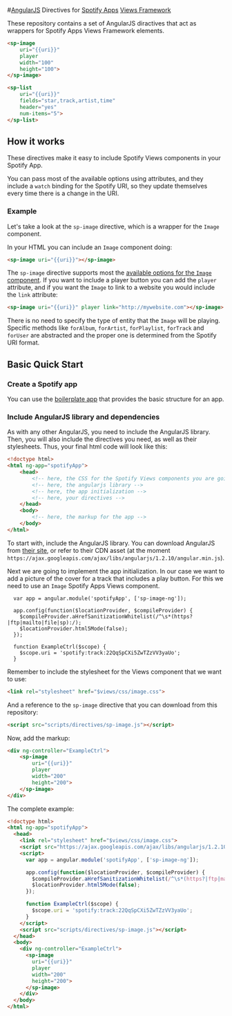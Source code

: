#[AngularJS](http://angularjs.org/) Directives for [Spotify Apps](https://developer.spotify.com/technologies/apps/) [Views Framework](https://developer.spotify.com/docs/apps/views/1.0/)

These repository contains a set of AngularJS diractives that act as wrappers for Spotify Apps Views Framework elements.

```html
<sp-image
	uri="{{uri}}"
	player
	width="100"
	height="100">
</sp-image>
```

```html
<sp-list
	uri="{{uri}}"
	fields="star,track,artist,time"
	header="yes"
	num-items="5">
</sp-list>
```

## How it works
These directives make it easy to include Spotify Views components in your Spotify App.

You can pass most of the available options using attributes, and they include a `watch` binding for the Spotify URI, so they update themselves every time there is a change in the URI.

### Example
Let's take a look at the `sp-image` directive, which is a wrapper for the `Image` component.

In your HTML you can include an `Image` component doing:

```html
<sp-image uri="{{uri}}"></sp-image>
```

The `sp-image` directive supports most the [available options for the `Image` component](https://developer.spotify.com/docs/apps/views/1.0/image-image.html#availableOptions). If you want to include a player button you can add the `player` attribute, and if you want the `Image` to link to a website you would include the `link` attribute:

```html
<sp-image uri="{{uri}}" player link="http://mywebsite.com"></sp-image>
```

There is no need to specify the type of entity that the `Image` will be playing. Specific methods like `forAlbum`, `forArtist`, `forPlaylist`, `forTrack` and `forUser` are abstracted and the proper one is determined from the Spotify URI format.

## Basic Quick Start

### Create a Spotify app

You can use the [boilerplate app](https://github.com/spotify/boilerplate-app) that provides the basic structure for an app.

### Include AngularJS library and dependencies

As with any other AngularJS, you need to include the AngularJS library. Then, you will also include the directives you need, as well as their stylesheets. Thus, your final html code will look like this:

```html
<!doctype html>
<html ng-app="spotifyApp">
	<head>
		<!-- here, the CSS for the Spotify Views components you are going to use -->
		<!-- here, the angularjs library -->
		<!-- here, the app initialization -->
		<!-- here, your directives -->
	</head>
	<body>
		<!-- here, the markup for the app -->
	</body>
</html>	
```

To start with, include the AngularJS library. You can download AngularJS from [their site](http://angularjs.org/), or refer to their CDN asset (at the moment `https://ajax.googleapis.com/ajax/libs/angularjs/1.2.10/angular.min.js`).

Next we are going to implement the app initialization. In our case we want to add a picture of the cover for a track that includes a play button. For this we need to use an `Image` Spotify Apps Views component.

```
  var app = angular.module('spotifyApp', ['sp-image-ng']);

  app.config(function($locationProvider, $compileProvider) {
    $compileProvider.aHrefSanitizationWhitelist(/^\s*(https?|ftp|mailto|file|sp):/);  
    $locationProvider.html5Mode(false);
  });

  function ExampleCtrl($scope) {
    $scope.uri = 'spotify:track:22QqSpCXi5ZwTZzVV3yaUo';
  }
```

Remember to include the stylesheet for the Views component that we want to use:

```html
<link rel="stylesheet" href="$views/css/image.css">
```

And a reference to the `sp-image` directive that you can download from this repository:

```html
<script src="scripts/directives/sp-image.js"></script>
```

Now, add the markup:

```html
<div ng-controller="ExampleCtrl">
	<sp-image
		uri="{{uri}}"
		player
		width="200"
		height="200">
	</sp-image>
</div>
```

The complete example:

```html
<!doctype html>
<html ng-app="spotifyApp">
  <head>
    <link rel="stylesheet" href="$views/css/image.css">
    <script src="https://ajax.googleapis.com/ajax/libs/angularjs/1.2.10/angular.min.js"></script>
    <script>
      var app = angular.module('spotifyApp', ['sp-image-ng']);

      app.config(function($locationProvider, $compileProvider) {
        $compileProvider.aHrefSanitizationWhitelist(/^\s*(https?|ftp|mailto|file|sp):/);  
        $locationProvider.html5Mode(false);
      });

      function ExampleCtrl($scope) {
        $scope.uri = 'spotify:track:22QqSpCXi5ZwTZzVV3yaUo';
      }
    </script>
    <script src="scripts/directives/sp-image.js"></script>
  </head>
  <body>
    <div ng-controller="ExampleCtrl">
      <sp-image
        uri="{{uri}}"
        player
        width="200"
        height="200">
      </sp-image>
    </div>
  </body>
</html>
```
